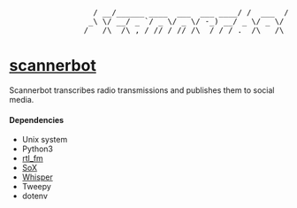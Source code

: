 
<pre>
                  / __/______ ____  ___  ___ ____/ /  ___  / /_
                 _\ \/ __/ _ `/ _ \/ _ \/ -_) __/ _ \/ _ \/ __/
                /___/\__/\_,_/_//_/_//_/\__/_/ /_.__/\___/\__/ 
</pre>

# [scannerbot](https://twitter.com/sdscannerbot)

Scannerbot transcribes radio transmissions and publishes them to social media.

#### Dependencies
* Unix system
* Python3
* [rtl_fm](http://kmkeen.com/rtl-demod-guide/index.html)
* [SoX](https://sox.sourceforge.net/sox.html)
* [Whisper](https://github.com/openai/whisper)
* Tweepy
* dotenv